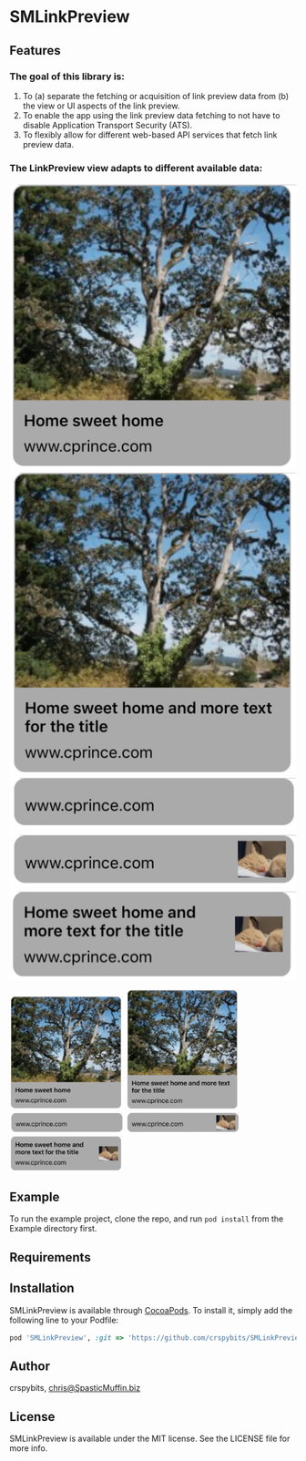 # SMLinkPreview

## Features

### The goal of this library is:
1. To (a) separate the fetching or acquisition of link preview data from (b) the view or UI aspects of the link preview.
2. To enable the app using the link preview data fetching to not have to disable Application Transport Security (ATS).
3. To flexibly allow for different web-based API services that fetch link preview data.

### The LinkPreview view adapts to different available data:

![LargeImage OneLineTitle](Docs/Images/LargeImage-OneLineTitle.png "LargeImage OneLineTitle") 
![LargeImage TwoLineTitle](Docs/Images/LargeImage-TwoLineTitle.png "LargeImage TwoLineTitle")
![Only URL](Docs/Images/OnlyURL.png "Only URL")
![Icon and URL](Docs/Images/Icon.png "Icon and URL")
![Icon TwoLineTitle](Docs/Images/Icon-TwoLineTitle.png "Icon TwoLineTitle")

<p float="left">
    <img src="Docs/Images/LargeImage-OneLineTitle.png" width="200" alt="LargeImage OneLineTitle" />
    <img src="Docs/Images/LargeImage-TwoLineTitle.png" width="200" /> 
    <img src="Docs/Images/OnlyURL.png" width="200" />
    <img src="Docs/Images/Icon.png" width="200" />
    <img src="Docs/Images/Icon-TwoLineTitle.png" width="200" />
</p>


## Example

To run the example project, clone the repo, and run `pod install` from the Example directory first.

## Requirements

## Installation

SMLinkPreview is available through [CocoaPods](https://cocoapods.org). To install
it, simply add the following line to your Podfile:

```ruby
pod 'SMLinkPreview', :git => 'https://github.com/crspybits/SMLinkPreview.git'
```

## Author

crspybits, chris@SpasticMuffin.biz

## License

SMLinkPreview is available under the MIT license. See the LICENSE file for more info.
